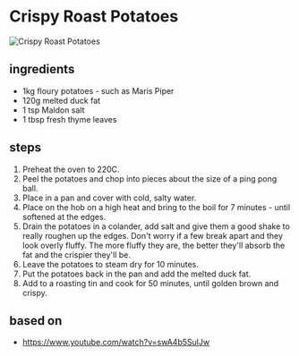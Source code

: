 # Crispy Roast Potatoes

![Crispy Roast Potatoes](https://recipes.ratcliffefamily.org/images/crispy-roast-potatoes.jpg)

## ingredients

- 1kg floury potatoes - such as Maris Piper
- 120g melted duck fat
- 1 tsp Maldon salt
- 1 tbsp fresh thyme leaves

## steps

1. Preheat the oven to 220C.
2. Peel the potatoes and chop into pieces about the size of a ping pong ball.
3. Place in a pan and cover with cold, salty water.
4. Place on the hob on a high heat and bring to the boil for 7 minutes - until softened at the edges.
5. Drain the potatoes in a colander, add salt and give them a good shake to really roughen up the edges. Don't worry if a few break apart and they look overly fluffy. The more fluffy they are, the better they'll absorb the fat and the crispier they'll be.
6. Leave the potatoes to steam dry for 10 minutes.
7. Put the potatoes back in the pan and add the melted duck fat.
8. Add to a roasting tin and cook for 50 minutes, until golden brown and crispy.

## based on

- https://www.youtube.com/watch?v=swA4b5SulJw
